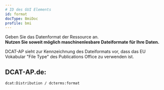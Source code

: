 ```yaml
---
# ID des GUI Elements
id: format
docType: BmiDoc
profile: bmi
---
```


Geben Sie das Datenformat der Ressource an.<br />
**Nutzen Sie soweit möglich maschinenlesbare Dateiformate für Ihre Daten.**

DCAT-AP sieht zur Kennzeichnung des Dateiformats vor, dass das EU Vokabular "File Type" des Publications Office zu verwenden ist.



## DCAT-AP.de:
`dcat:Distribution / dcterms:format`

